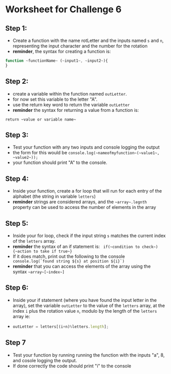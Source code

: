 # Worksheet for Challenge 6
## Step 1:
- Create a function with the name rotLetter and the inputs named ```s``` and ```n```, representing the input character and the number for the rotation
- **reminder**, the syntax for creating a function is:
```javascript
function ~functionName~ (~input1~, ~input2~){
}
```
## Step 2:

- create a variable within the function named `outLetter`.
- for now set this variable to the letter "A".
- use the return key word to return the variable `outLetter`
- **reminder** the syntax for returning a value from a function is:

```return ~value or variable name~```

## Step 3:

- Test your function with any two inputs and console logging the output
- the form for this would be ```console.log(~nameofmyfunction~(~value1~, ~value2~));```
- your function should print "A" to the console.

## Step 4:

- Inside your function, create a for loop that will run for each entry of the alphabet (the string in variable ```letters```)
- **reminder** strings are considered arrays, and the ```~array~.legnth``` property can be used to access the number of elements in the array

## Step 5:

- Inside your for loop, check if the input string ```s``` matches the current index of the ```letters``` array.
- **reminder** the syntax of an if statement is: ``` if(~condition to check~){~action to take if true~}```
- If it does match, print out the following to the console ``` console.log(`found string ${s} at position ${i}`)```
- **reminder** that you can access the elements of the array using the syntax ```~array~[~index~]```

## Step 6:

- Inside your if statement (where you have found the input letter in the array), set the variable ```outLetter``` to the value of the `letters` array, at the index `i` plus the rotation value `n`, modulo by the length of the `letters` array ie:

- ``` javascript
  outLetter = letters[(i+n)%letters.length];

## Step 7

- Test your function by running running the function with the inputs "a", 8, and cosole logging the output.
- If done correctly the code should print "i" to the console
